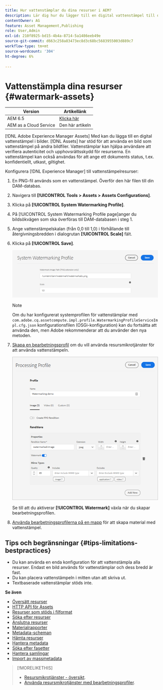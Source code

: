 ```yaml
---
title: Hur vattenstämplar du dina resurser i AEM?
description: Lär dig hur du lägger till en digital vattenstämpel till dina resurser i AEM. Vattenstämplar kan hjälpa användare att verifiera autenticitet och upphovsrättsskydd för resurserna.
contentOwner: AG
feature: Asset Management,Publishing
role: User,Admin
exl-id: 210f8925-bd15-4b4a-8714-5a1486eeb49e
source-git-commit: d663c258a83473ec8d3c68bc5683955003d889c7
workflow-type: tm+mt
source-wordcount: '304'
ht-degree: 6%

---
```


# Vattenstämpla dina resurser {#watermark-assets}

| Version | Artikellänk |
| -------- | ---------------------------- |
| AEM 6.5 | [Klicka här](https://experienceleague.adobe.com/docs/experience-manager-65/assets/administer/watermarking.html) |
| AEM as a Cloud Service | Den här artikeln |

[!DNL Adobe Experience Manager Assets] Med kan du lägga till en digital vattenstämpel i bilder. [!DNL Assets] har stöd för att använda en bild som vattenstämpel på andra bildfiler. Vattenstämplar kan hjälpa användare att verifiera autenticitet och upphovsrättsskydd för resurserna. En vattenstämpel kan också användas för att ange ett dokuments status, t.ex. konfidentiellt, utkast, giltighet.

Konfigurera [!DNL Experience Manager] till vattenstämpelresurser:

1. En PNG-fil används som en vattenstämpel. Överför den här filen till din DAM-databas.

1. Navigera till **[!UICONTROL Tools > Assets > Assets Configurations]**.

1. Klicka på **[!UICONTROL System Watermarking Profile]**.

1. På [!UICONTROL System Watermarking Profile page]anger du bildsökvägen som ska överföras till DAM-databasen i steg 1.

1. Ange vattenstämpelskalan (från 0,0 till 1,0) i förhållande till återgivningsbredden i dialogrutan **[!UICONTROL Scale]** fält.

1. Klicka på **[!UICONTROL Save]**.

   ![Identifierare för resursduplicering](assets/system-watermarking-profile.png)

   >[!NOTE]
   >
   >Om du har konfigurerat systemprofilen för vattenstämplar med `com.adobe.cq.assetcompute.impl.profile.WatermarkingProfileServiceImpl.cfg.json` konfigurationsfilen (OSGi-konfiguration) kan du fortsätta att använda den, men Adobe rekommenderar att du använder den nya metoden.


1. [Skapa en bearbetningsprofil](/help/assets/asset-microservices-configure-and-use.md#create-custom-profile) om du vill använda resursmikrotjänster för att använda vattenstämpeln.

   ![Resursbearbetningsprofil för att skapa vattenstämpel](assets/watermark-processing-profile.png)

   Se till att du aktiverar **[!UICONTROL Watermark]** växla när du skapar bearbetningsprofilen.

1. [Använda bearbetningsprofilerna på en mapp](/help/assets/asset-microservices-configure-and-use.md#use-profiles) för att skapa material med vattenstämpel.

## Tips och begränsningar {#tips-limitations-bestpractices}

* Du kan använda en enda konfiguration för att vattenstämpla alla resurser. Endast en bild används för vattenstämplar och dess bredd är fast.
* Du kan placera vattenstämpeln i mitten utan att skriva ut.
* Textbaserade vattenstämplar stöds inte.

**Se även**

* [Översätt resurser](translate-assets.md)
* [HTTP API för Assets](mac-api-assets.md)
* [Resurser som stöds i filformat](file-format-support.md)
* [Söka efter resurser](search-assets.md)
* [Anslutna resurser](use-assets-across-connected-assets-instances.md)
* [Materialrapporter](asset-reports.md)
* [Metadata-scheman](metadata-schemas.md)
* [Hämta resurser](download-assets-from-aem.md)
* [Hantera metadata](manage-metadata.md)
* [Söka efter fasetter](search-facets.md)
* [Hantera samlingar](manage-collections.md)
* [Import av massmetadata](metadata-import-export.md)

>[!MORELIKETHIS]
>
>* [Resursmikrotjänster - översikt](/help/assets/asset-microservices-overview.md).
>* [Använda resursmikrotjänster med bearbetningsprofiler](/help/assets/asset-microservices-configure-and-use.md).
